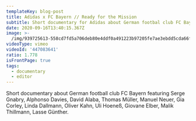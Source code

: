 ```yaml
---
templateKey: blog-post
title: Adidas x FC Bayern // Ready for the Mission
subtitle: Short documentary for Adidas about German footbal club FC Bayern
date: 2020-09-16T13:40:15.367Z
image: >-
  /img/939725613-558cd7fd5a706deb80e4ddf0a491223b97205fe7ae3ebdd5cda66f21669d44d8-d_1920x1080.jpg
videoType: vimeo
videoId: '447083641'
ratio: 1.778
isFrontPage: true
tags:
  - documentary
  - editor
---
```

Short documentary about German football club FC Bayern featuring Serge Gnabry, Alphonso Davies, David Alaba, Thomas Müller, Manuel Neuer, Gia Corley, Linda Dallmann, Oliver Kahn, Uli Hoeneß, Giovane Elber, Malik Thillmann, Lasse Günther.
